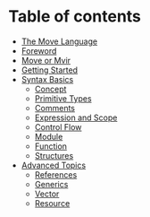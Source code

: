 # Table of contents

- [The Move Language](README.md)
- [Foreword](introduction/foreword.md)
- [Move or Mvir](introduction/move.or.mvir.md)
- [Getting Started](introduction/getting-started.md)
- [Syntax Basics](chapters/syntax-basics.md)
    - [Concept](chapters/concept.md)
    - [Primitive Types](chapters/primitives.md)
    - [Comments](chapters/comments.md)
    - [Expression and Scope](chapters/expression-and-scope.md)
    - [Control Flow](chapters/control-flow.md)
    - [Module](chapters/module.md)
    - [Function](chapters/function.md)
    - [Structures](chapters/struct.md)
- [Advanced Topics](chapters/advanced-topics.md)
    - [References](chapters/references.md)
    - [Generics](chapters/generics.md)
    - [Vector](chapters/vector.md)
    - [Resource](chapters/resource.md)
<!--
- [Move IDE](ide/readme.md)
    - [Install & Configure](ide/setting-up.md)

REMOVED:

    - [Import](chapters/_imports.md)
-->


